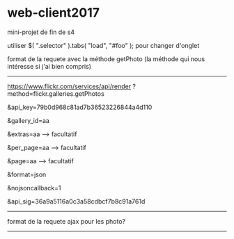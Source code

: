 # web-client2017
mini-projet de fin de s4



utiliser $( ".selector" ).tabs( "load", "#foo" ); pour changer d'onglet





format de la requete avec la méthode getPhoto (la méthode qui nous intéresse si j'ai bien compris)

-------------------

https://www.flickr.com/services/api/render
?method=flickr.galleries.getPhotos

&api_key=79b0d968c81ad7b36523226844a4d110

&gallery_id=aa

&extras=aa --> facultatif

&per_page=aa --> facultatif

&page=aa --> facultatif

&format=json

&nojsoncallback=1

&api_sig=36a9a5116a0c3a58cdbcf7b8c91a761d

------------------

format de la requete ajax pour les photo?

------------------


<script> $.ajax({
url:'http://api.flickr.com/services/feeds/photos_public.gne',
type:'GET',
dataType:'jsonp',
jsonp: 'jsoncallback', // a renseigner d'après la doc du service, par défaut callback
data:'tags=nantes&tagmode=any&format=json',
success:function(data){
$.each(data.items, function(i,item){
            $("<img/>").attr("src", item.media.m).appendTo("#images");
            if ( i == 6 ) return false ; });
          },
error: function(resultat,statut,erreur){
alert("erreur");},
 });
</script>
